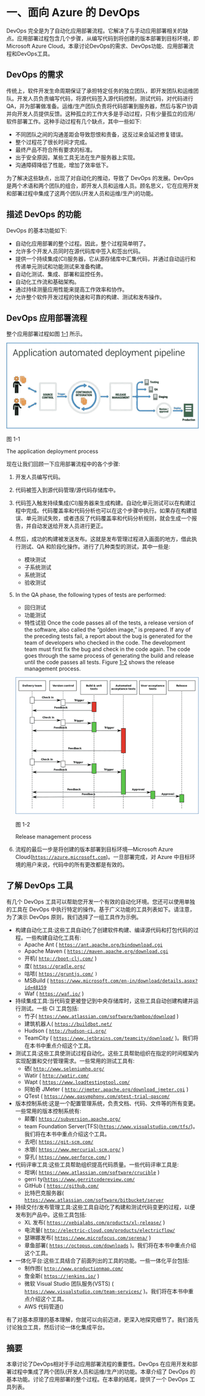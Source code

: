 # 一、面向 Azure 的 DevOps

DevOps 完全是为了自动化应用部署流程。它解决了与手动应用部署相关的缺点。应用部署过程包含几个步骤，从编写代码到将创建的版本部署到目标环境，即 Microsoft Azure Cloud。本章讨论DevOps的需求、DevOps功能、应用部署流程和DevOps工具。

## DevOps 的需求

传统上，软件开发生命周期保证了承担特定任务的独立团队，即开发团队和运维团队。开发人员负责编写代码，将源代码签入源代码控制，测试代码，对代码进行 QA，并为部署做准备。运维/生产团队负责将代码部署到服务器，然后与客户协调并向开发人员提供反馈。这种孤立的工作大多是手动过程，只有少量孤立的应用/软件部署工作。这种手动过程有几个缺点，其中一些如下:

*   不同团队之间的沟通差距会导致怨恨和责备，这反过来会延迟修复错误。
*   整个过程花了很长时间才完成。
*   最终产品不符合所有要求的标准。
*   出于安全原因，某些工具无法在生产服务器上实现。
*   沟通障碍降低了性能，增加了效率低下。

为了解决这些缺点，出现了对自动化的推动，导致了 DevOps 的发展。DevOps 是两个术语和两个团队的组合，即开发人员和运维人员。顾名思义，它在应用开发和部署过程中集成了这两个团队(开发人员和运维/生产)的功能。

## 描述 DevOps 的功能

DevOps 的基本功能如下:

*   自动化应用部署的整个过程。因此，整个过程简单明了。
*   允许多个开发人员同时在源代码库中签入和签出代码。
*   提供一个持续集成(CI)服务器，它从源存储库中汇集代码，并通过自动运行和传递单元测试和功能测试来准备构建。
*   自动化测试、集成、部署和监控任务。
*   自动化工作流和基础架构。
*   通过持续测量应用性能来提高工作效率和协作。
*   允许整个软件开发过程的快速和可靠的构建、测试和发布操作。

## DevOps 应用部署流程

整个应用部署过程如图 [1-1](#Fig1) 所示。

![A465287_1_En_1_Fig1_HTML.jpg](img/A465287_1_En_1_Fig1_HTML.jpg)

图 1-1

The application deployment process

现在让我们回顾一下应用部署流程中的各个步骤:

1.  开发人员编写代码。
2.  代码被签入到源代码管理/源代码存储库中。
3.  代码签入触发持续集成(CI)服务器来生成构建。自动化单元测试可以在构建过程中完成。代码覆盖率和代码分析也可以在这个步骤中执行。如果存在构建错误、单元测试失败，或者违反了代码覆盖率和代码分析规则，就会生成一个报告，并自动发送给开发人员进行更正。
4.  然后，成功的构建被发送发布。这就是发布管理过程进入画面的地方，借此执行测试、QA 和阶段化操作。进行了几种类型的测试，其中一些是:
    *   模块测试
    *   子系统测试
    *   系统测试
    *   验收测试 
5.  In the QA phase, the following types of tests are performed:
    *   回归测试
    *   功能测试
    *   特性试验 Once the code passes all of the tests, a release version of the software, also called the “golden image,” is prepared. If any of the preceding tests fail, a report about the bug is generated for the team of developers who checked in the code. The development team must first fix the bug and check in the code again. The code goes through the same process of generating the build and release until the code passes all tests. Figure [1-2](#Fig2) shows the release management process.

    ![A465287_1_En_1_Fig2_HTML.jpg](img/A465287_1_En_1_Fig2_HTML.jpg)

    图 1-2

    Release management process  
6.  流程的最后一步是将创建的版本部署到目标环境—Microsoft Azure Cloud([`https://azure.microsoft.com`](https://azure.microsoft.com))。一旦部署完成，对 Azure 中目标环境的用户来说，代码中的所有更改都是有效的。

## 了解 DevOps 工具

有几个 DevOps 工具可以帮助您开发一个有效的自动化环境。您还可以使用单独的工具在 DevOps 中执行特定的操作。基于广义功能的工具列表如下。请注意，为了演示 DevOps 原则，我们选择了一组工具作为示例。

*   构建自动化工具:这些工具自动化了创建软件构建、编译源代码和打包代码的过程。一些构建自动化工具有:
    *   Apache Ant ( [`https://ant.apache.org/bindownload.cgi`](https://ant.apache.org/bindownload.cgi)
    *   Apache Maven ( [`https://maven.apache.org/download.cgi`](https://maven.apache.org/download.cgi)
    *   开机( [`http://boot-clj.com/`](http://boot-clj.com/) )
    *   度( [`https://gradle.org/`](https://gradle.org/)
    *   咕哝( [`https://gruntjs.com/`](https://gruntjs.com/) `)`
    *   MSBuild ( [`https://www.microsoft.com/en-in/download/details.aspx?id=48159`](https://www.microsoft.com/en-in/download/details.aspx%3Fid%3D48159)
    *   Waf ( [`https://waf.io/`](https://waf.io/) )
*   持续集成工具:当代码变更被登记到中央存储库时，这些工具自动创建构建并运行测试。一些 CI 工具包括:
    *   竹子( [`https://www.atlassian.com/software/bamboo/download`](https://www.atlassian.com/software/bamboo/download) )
    *   建筑机器人( [`https://buildbot.net/`](https://buildbot.net/)
    *   Hudson ( [`http://hudson-ci.org/`](http://hudson-ci.org/)
    *   TeamCity ( [`https://www.jetbrains.com/teamcity/download/`](https://www.jetbrains.com/teamcity/download/) )。我们将在本书中重点介绍这个工具。
*   测试工具:这些工具使测试过程自动化。这些工具帮助组织在指定的时间框架内实现配置和交付管理需求。一些常用的测试工具有:
    *   硒( [`http://www.seleniumhq.org/`](http://www.seleniumhq.org/)
    *   Watir ( [`http://watir.com/`](http://watir.com/)
    *   Wapt ( [`https://www.loadtestingtool.com/`](https://www.loadtestingtool.com/)
    *   阿帕奇 JMeter ( [`http://jmeter.apache.org/download_jmeter.cgi`](http://jmeter.apache.org/download_jmeter.cgi) )
    *   QTest ( [`https://www.qasymphony.com/qtest-trial-qascom/`](https://www.qasymphony.com/qtest-trial-qascom/)
*   版本控制系统:这是一个配置管理系统，负责文档、代码、文件等的所有变更。一些常用的版本控制系统有:
    *   颠覆( [`https://subversion.apache.org/`](https://subversion.apache.org/)
    *   team Foundation Server(TFS)([`https://www.visualstudio.com/tfs/`](https://www.visualstudio.com/tfs/))。我们将在本书中重点介绍这个工具。
    *   去吧( [`https://git-scm.com/`](https://git-scm.com/)
    *   水银( [`https://www.mercurial-scm.org/`](https://www.mercurial-scm.org/) )
    *   穿孔( [`https://www.perforce.com/`](https://www.perforce.com/) )
*   代码评审工具:这些工具帮助组织提高代码质量。一些代码评审工具是:
    *   坩埚( [`https://www.atlassian.com/software/crucible`](https://www.atlassian.com/software/crucible) )
    *   gerri ty([`https://www.gerritcodereview.com/`](https://www.gerritcodereview.com/)
    *   GitHub ( [`https://github.com/`](https://github.com/)
    *   比特巴克服务器( [`https://www.atlassian.com/software/bitbucket/server`](https://www.atlassian.com/software/bitbucket/server)
*   持续交付/发布管理工具:这些工具自动化了构建和测试代码变更的过程，以便发布到产品中。这些工具包括:
    *   XL 发布( [`https://xebialabs.com/products/xl-release/`](https://xebialabs.com/products/xl-release/) )
    *   电流量( [`http://electric-cloud.com/products/electricflow/`](http://electric-cloud.com/products/electricflow/)
    *   瑟琳娜发布( [`https://www.microfocus.com/serena/`](https://www.microfocus.com/serena/) )
    *   章鱼部署( [`https://octopus.com/downloads`](https://octopus.com/downloads) )。我们将在本书中重点介绍这个工具。
*   一体化平台:这些工具结合了前面列出的工具的功能。一些一体化平台包括:
    *   制作图( [`http://www.productionmap.com/`](http://www.productionmap.com/)
    *   詹金斯( [`https://jenkins.io/`](https://jenkins.io/) )
    *   微软 Visual Studio 团队服务(VSTS) ( [`https://www.visualstudio.com/team-services/`](https://www.visualstudio.com/team-services/) )。我们将在本书中重点介绍这个工具。
    *   AWS 代码管道()

有了对基本原理的基本理解，你就可以向前迈进，更深入地探究细节了。我们首先讨论独立工具，然后讨论一体化集成平台。

## 摘要

本章讨论了DevOps相对于手动应用部署流程的重要性。DevOps 在应用开发和部署过程中集成了两个团队(开发人员和运维/生产)的功能。本章介绍了 DevOps 的基本功能。讨论了应用部署的整个过程。在本章的结尾，提供了一个 DevOps 工具列表。